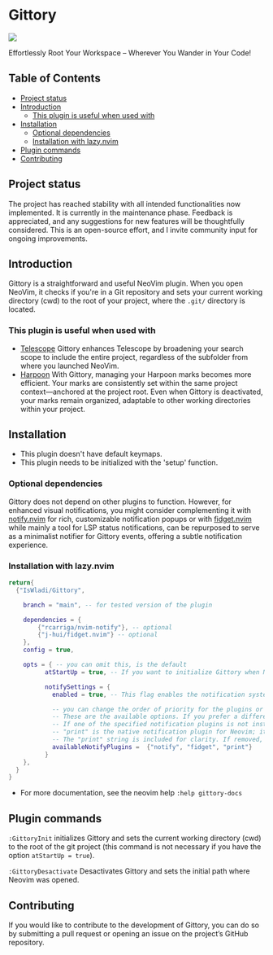# Gittory
<a href="https://dotfyle.com/plugins/IsWladi/Gittory">
  <img src="https://dotfyle.com/plugins/IsWladi/Gittory/shield" />
</a>

Effortlessly Root Your Workspace – Wherever You Wander in Your Code!

## Table of Contents
- [Project status](#project-status)
- [Introduction](#introduction)
  * [This plugin is useful when used with](#this-plugin-is-useful-when-used-with)
- [Installation](#installation)
  * [Optional dependencies](#optional-dependencies)
  * [Installation with lazy.nvim](#installation-with-lazy.nvim)
- [Plugin commands](#plugin-commands)
- [Contributing](#contributing)

## Project status
The project has reached stability with all intended functionalities now implemented. It is currently in the maintenance phase. Feedback is appreciated, and any suggestions for new features will be thoughtfully considered. This is an open-source effort, and I invite community input for ongoing improvements.

## Introduction
Gittory is a straightforward and useful NeoVim plugin. When you open NeoVim, it checks if you're in a Git repository and sets your current working directory (cwd) to the root of your project, where the `.git/` directory is located.

### This plugin is useful when used with
- [Telescope](https://github.com/nvim-telescope/telescope.nvim) Gittory enhances Telescope by broadening your search scope to include the entire project, regardless of the subfolder from where you launched NeoVim.
- [Harpoon](https://github.com/ThePrimeagen/harpoon) With Gittory, managing your Harpoon marks becomes more efficient. Your marks are consistently set within the same project context—anchored at the project root. Even when Gittory is deactivated, your marks remain organized, adaptable to other working directories within your project.

## Installation
- This plugin doesn't have default keymaps.
- This plugin needs to be initialized with the 'setup' function.

### Optional dependencies
Gittory does not depend on other plugins to function. However, for enhanced visual notifications, you might consider complementing it with [notify.nvim](https://github.com/rcarriga/nvim-notify) for rich, customizable notification popups or with [fidget.nvim](https://github.com/j-hui/fidget.nvim) while mainly a tool for LSP status notifications, can be repurposed to serve as a minimalist notifier for Gittory events, offering a subtle notification experience.

### Installation with lazy.nvim
```lua
return{
  {"IsWladi/Gittory",

    branch = "main", -- for tested version of the plugin

    dependencies = {
        {"rcarriga/nvim-notify"}, -- optional
        {"j-hui/fidget.nvim"} -- optional
    },
    config = true,

    opts = { -- you can omit this, is the default
          atStartUp = true, -- If you want to initialize Gittory when Neovim starts

          notifySettings = {
            enabled = true, -- This flag enables the notification system, allowing Gittory to send alerts about its operational status changes.

            -- you can change the order of priority for the plugins or remove those you don't use.
            -- These are the available options. If you prefer a different notification plugin, please let me know by creating an issue.
            -- If one of the specified notification plugins is not installed, the next one in the list will be used.
            -- "print" is the native notification plugin for Neovim; it will print messages to the command line.
            -- The "print" string is included for clarity. If removed, 'print' will still be used if the other specified plugins are not installed.
            availableNotifyPlugins =  {"notify", "fidget", "print"}
          }
    },
  }
}
```
- For more documentation, see the neovim help `:help gittory-docs`

## Plugin commands
`:GittoryInit` initializes Gittory and sets the current working directory (cwd) to the root of the git project (this command is not necessary if you have the option `atStartUp = true`).

`:GittoryDesactivate` Desactivates Gittory and sets the initial path where Neovim was opened.

## Contributing
If you would like to contribute to the development of Gittory, you can do so by submitting a pull request or opening an issue on the project’s GitHub repository.
